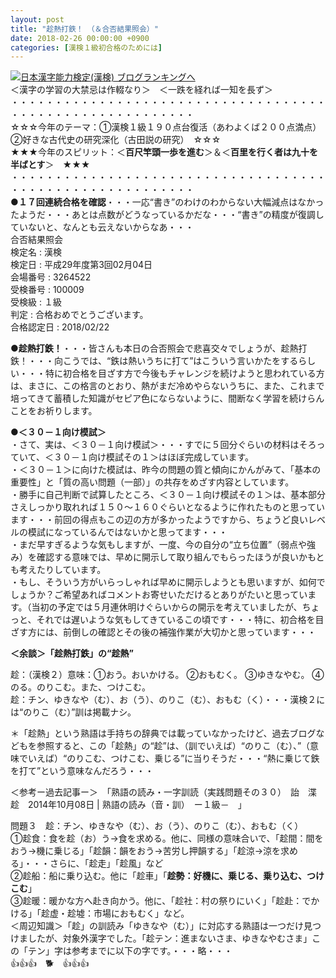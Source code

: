 ```yaml
---
layout: post
title: "趁熱打鉄！　（＆合否結果照会）"
date: 2018-02-26 00:00:00 +0900
categories: [漢検１級初合格のためには]
---
```


[![](/syuusyuu9701/assets/images/趁熱打鉄！-（＆合否結果照会）-br_c_3028_1.gif)](http://blog.with2.net/link.php?1659096:3028 "日本漢字能力検定(漢検) ブログランキングへ")[日本漢字能力検定(漢検) ブログランキングへ](http://blog.with2.net/link.php?1659096:3028)  
＜漢字の学習の大禁忌は作輟なり＞　＜一跌を経れば一知を長ず＞  
・・・・・・・・・・・・・・・・・・・・・・・・・・・・・・・・・・・・・・・・・・・・・・・・・・・・・・・・・  
☆☆☆今年のテーマ：①漢検１級１９０点台復活（あわよくば２００点満点）　②好きな古代史の研究深化（古田説の研究）　☆☆☆  
★★★今年のスピリット：＜**百尺竿頭一歩を進む**＞＆＜**百里を行く者は九十を半ばとす**＞　★★★  
・・・・・・・・・・・・・・・・・・・・・・・・・・・・・・・・・・・・・・・・・・・・・・・・・・・・・・・・・  
**●１７回連続合格を確認**・・・一応“書き”のわけのわからない大幅減点はなかったようだ・・・あとは点数がどうなっているかだな・・・“書き”の精度が復調していないと、なんとも云えないからなあ・・・  
合否結果照会   
検定名 : 漢検   
検定日 : 平成29年度第3回02月04日   
会場番号 : 3264522   
受検番号 : 100009   
受検級 : １級   
判定 : 合格おめでとうございます。   
合格認定日 : 2018/02/22   
  
**●趁熱打鉄！**・・・皆さんも本日の合否照会で悲喜交々でしょうが、趁熱打鉄！・・・向こうでは、“鉄は熱いうちに打て”はこういう言いかたをするらしい・・・特に初合格を目ざす方で今後もチャレンジを続けようと思われている方は、まさに、この格言のとおり、熱がまだ冷めやらないうちに、また、これまで培ってきて蓄積した知識がセピア色にならないように、間断なく学習を続けらんことをお祈りします。  
  
**●＜３０－１向け模試＞**  
・さて、実は、＜３０－１向け模試＞・・・すでに５回分ぐらいの材料はそろっていて、＜３０－１向け模試その１＞はほぼ完成しています。  
・＜３０－１＞に向けた模試は、昨今の問題の質と傾向にかんがみて、「基本の重要性」と「質の高い問題（一部）」の共存をめざす内容としています。  
・勝手に自己判断で試算したところ、＜３０－１向け模試その１＞は、基本部分さえしっかり取れれば１５０～１６０ぐらいとなるように作れたものと思っています・・・前回の得点もこの辺の方が多かったようですから、ちょうど良いレベルの模試になっているんではないかと思ってます・・・  
・まだ早すぎるような気もしますが、一度、今の自分の“立ち位置”（弱点や強み）を確認する意味では、早めに開示して取り組んでもらったほうが良いかもとも考えたりしています。  
・もし、そういう方がいらっしゃれば早めに開示しようとも思いますが、如何でしょうか？ご希望あればコメントお寄せいただけるとありがたいと思っています。（当初の予定では５月連休明けぐらいからの開示を考えていましたが、ちょっと、それでは遅いような気もしてきているこの頃です・・・特に、初合格を目ざす方には、前倒しの確認とその後の補強作業が大切かと思っています・・・  
  
**＜余談＞「趁熱打鉄」の“趁熱”**  
  
趁：（漢検２）意味：①おう。おいかける。 ②おもむく。 ③ゆきなやむ。 ④のる。のりこむ。また、つけこむ。  
趁：チン、ゆきなや（む）、お（う）、のりこ（む）、おもむ（く）・・・漢検２には“のりこ（む）”訓は掲載ナシ。  
  
＊「趁熱」という熟語は手持ちの辞典では載っていなかったけど、過去ブログなどもを参照すると、この「趁熱」の“趁”は、（訓でいえば）“のりこ（む）、”（意味でいえば）“のりこむ、つけこむ、乗じる”に当りそうだ・・・“熱に乗じて鉄を打て”という意味なんだろう・・・  
  
＜参考ー過去記事ー＞　「熟語の読み・一字訓読（実践問題その３０）　詒　渫　趁　2014年10月08日 | 熟語の読み（音・訓）　ー１級－　」  
  
問題３　趁：チン、ゆきなや（む）、お（う）、のりこ（む）、おもむ（く）  
①趁食：食を趁（お）う→食を求める。他に、同様の意味合いで、「趁間：間をおう→機に乗じる」「趁韻：韻をおう→苦労し押韻する」「趁涼→涼を求める」・・・さらに、「趁走」「趁風」など  
②趁船：船に乗り込む。他に「趁車」「**趁勢：好機に、乗じる、乗り込む、つけこむ**」  
③趁暖：暖かな方へ赴き向かう。他に、「趁社：村の祭りにいく」「趁赴：でかける」「趁虚・趁墟：市場におもむく」など。  
＜周辺知識＞「趁」の訓読み「ゆきなや（む）」に対応する熟語は一つだけ見つけましたが、対象外漢字でした。「趁テン：進まないさま、ゆきなやむさま」この「テン」字は参考までに以下の字です。・・・略・・・  
👍👍👍　🐕　👍👍👍